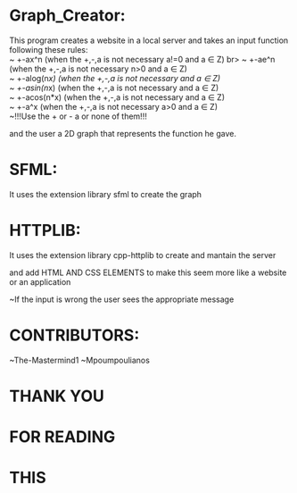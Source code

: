 # Graph_Creator:

 This program creates a website in a local server and takes an input function following these rules:<br>
 ~ +-ax^n (when the +,-,a is not necessary a!=0 and a ∈ Z)
 br>
 ~ +-ae^n (when the +,-,a is not necessary n>0 and a ∈ Z)
 <br>
 ~ +-alog(n*x) (when the +,-,a is not necessary and a ∈ Z)
 <br>
 ~ +-asin(n*x) (when the +,-,a is not necessary and a ∈ Z)
 <br>
 ~ +-acos(n*x) (when the +,-,a is not necessary and a ∈ Z)
 <br>
 ~ +-a^x (when the +,-,a is not necessary a>0 and a ∈ Z)
 <br>
 ~!!!Use the + or - a or none of them!!!

 and the user a 2D graph that represents the function he gave. 

# SFML:

It uses the extension library sfml to create the graph 

# HTTPLIB:

It uses the extension library cpp-httplib to  create and mantain the server 

and add HTML AND CSS ELEMENTS to make this seem more like a website or an application 

~If the input is wrong the user sees the appropriate message 

# CONTRIBUTORS:

~The-Mastermind1
~Mpoumpoulianos

# THANK YOU 
# FOR READING
# THIS
